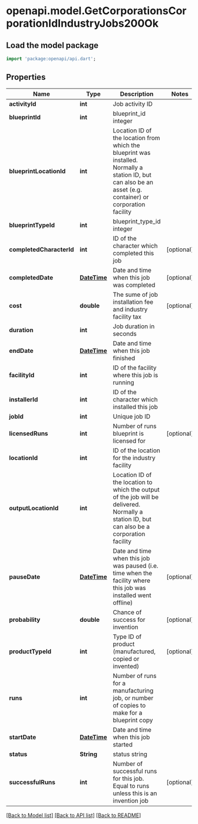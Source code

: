 # openapi.model.GetCorporationsCorporationIdIndustryJobs200Ok

## Load the model package
```dart
import 'package:openapi/api.dart';
```

## Properties
Name | Type | Description | Notes
------------ | ------------- | ------------- | -------------
**activityId** | **int** | Job activity ID | 
**blueprintId** | **int** | blueprint_id integer | 
**blueprintLocationId** | **int** | Location ID of the location from which the blueprint was installed. Normally a station ID, but can also be an asset (e.g. container) or corporation facility | 
**blueprintTypeId** | **int** | blueprint_type_id integer | 
**completedCharacterId** | **int** | ID of the character which completed this job | [optional] 
**completedDate** | [**DateTime**](DateTime.md) | Date and time when this job was completed | [optional] 
**cost** | **double** | The sume of job installation fee and industry facility tax | [optional] 
**duration** | **int** | Job duration in seconds | 
**endDate** | [**DateTime**](DateTime.md) | Date and time when this job finished | 
**facilityId** | **int** | ID of the facility where this job is running | 
**installerId** | **int** | ID of the character which installed this job | 
**jobId** | **int** | Unique job ID | 
**licensedRuns** | **int** | Number of runs blueprint is licensed for | [optional] 
**locationId** | **int** | ID of the location for the industry facility | 
**outputLocationId** | **int** | Location ID of the location to which the output of the job will be delivered. Normally a station ID, but can also be a corporation facility | 
**pauseDate** | [**DateTime**](DateTime.md) | Date and time when this job was paused (i.e. time when the facility where this job was installed went offline) | [optional] 
**probability** | **double** | Chance of success for invention | [optional] 
**productTypeId** | **int** | Type ID of product (manufactured, copied or invented) | [optional] 
**runs** | **int** | Number of runs for a manufacturing job, or number of copies to make for a blueprint copy | 
**startDate** | [**DateTime**](DateTime.md) | Date and time when this job started | 
**status** | **String** | status string | 
**successfulRuns** | **int** | Number of successful runs for this job. Equal to runs unless this is an invention job | [optional] 

[[Back to Model list]](../README.md#documentation-for-models) [[Back to API list]](../README.md#documentation-for-api-endpoints) [[Back to README]](../README.md)


